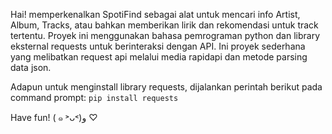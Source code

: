 Hai! memperkenalkan SpotiFind sebagai alat untuk mencari info Artist, Album, Tracks, atau bahkan memberikan lirik dan rekomendasi untuk track tertentu.
Proyek ini menggunakan bahasa pemrograman python dan library eksternal requests untuk berinteraksi dengan API.
Ini proyek sederhana yang melibatkan request api melalui media rapidapi dan metode parsing data json.

Adapun untuk menginstall library requests, dijalankan perintah berikut pada command prompt: ` pip install requests `

Have fun! ( ๑ ˃ᴗ˂)و ♡
